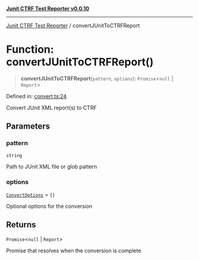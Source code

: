 [**Junit CTRF Test Reporter v0.0.10**](../README.md)

***

[Junit CTRF Test Reporter](../README.md) / convertJUnitToCTRFReport

# Function: convertJUnitToCTRFReport()

> **convertJUnitToCTRFReport**(`pattern`, `options`): `Promise`\<`null` \| `Report`\>

Defined in: [convert.ts:24](https://github.com/ctrf-io/junit-to-ctrf/blob/main/src/convert.ts#L24)

Convert JUnit XML report(s) to CTRF

## Parameters

### pattern

`string`

Path to JUnit XML file or glob pattern

### options

[`ConvertOptions`](../interfaces/ConvertOptions.md) = `{}`

Optional options for the conversion

## Returns

`Promise`\<`null` \| `Report`\>

Promise that resolves when the conversion is complete
